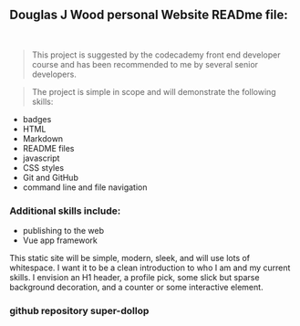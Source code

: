 <!-- command-shift-v to preview markdown -->

## Douglas J Wood personal Website READme file:
<br />


> This project is suggested by the codecademy front end developer course and has been 
recommended to me by several senior developers.

> The project is simple in scope and will demonstrate the following skills:

+ badges
+ HTML
+ Markdown 
+ README files
+ javascript 
+ CSS styles
+ Git and GitHub 
+ command line and file navigation

### Additional skills include:
+ publishing to the web
+ Vue app framework

This static site will be simple, modern, sleek, and will use lots of whitespace. I want it to be a clean introduction to who I am and my current skills. I envision an H1 header, a profile pick, some slick but sparse background decoration, and a counter or some interactive element. 
### github repository super-dollop
